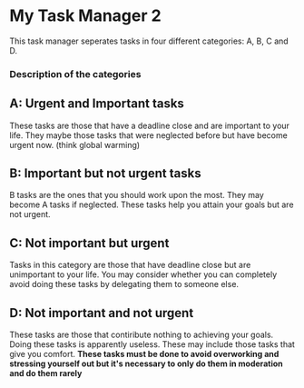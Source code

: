 # My Task Manager 2

This task manager seperates tasks in four different categories: A, B, C and D.  
### Description of the categories
## A: Urgent and Important tasks
These tasks are those that have a deadline close and are important to your life. They maybe those tasks that were neglected before but have become urgent now. (think global warming)
## B: Important but not urgent tasks
B tasks are the ones that you should work upon the most. They may become A tasks if neglected. These tasks help you attain your goals but are not urgent.
## C: Not important but urgent
Tasks in this category are those that have deadline close but are unimportant to your life. You may consider whether you can completely avoid doing these tasks by delegating them to someone else.
## D: Not important and not urgent
These tasks are those that contiribute nothing to achieving your goals. Doing these tasks is apparently useless. These may include those tasks that give you comfort. **These tasks must be done to avoid overworking and stressing yourself out but it's necessary to only do them in moderation and do them rarely**


